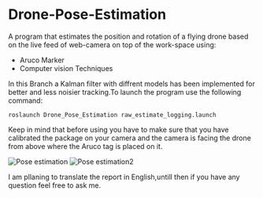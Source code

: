 # Drone-Pose-Estimation

A program that estimates the position and rotation of a flying drone based on the live feed of web-camera on top of the work-space using:

- Aruco Marker
- Computer vision Techniques

In this Branch a Kalman filter with diffrent models has been implemented for better and less noisier tracking.To launch the program use the following command:

`roslaunch Drone_Pose_Estimation raw_estimate_logging.launch`

Keep in mind that before using you have to make sure that you have calibrated the package on your camera and the camera is facing the drone from above where the Aruco tag is placed on it.

![Pose estimation](https://github.com/marios-stam/Drone_Pose_Estimation/blob/d82b5bcb481d162889ba36eb9ecd2105f87f0356/photos/2.jpeg "Pose estimation")
![Pose estimation2](https://github.com/marios-stam/Drone_Pose_Estimation/blob/83deb58fe64a7d7a37af4b42531c5a17a8588c79/photos/3.png "Pose estimation")

I am pllaning to translate the report in English,untill then if you have any question feel free to ask me.
